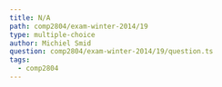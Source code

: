 ```yaml
---
title: N/A
path: comp2804/exam-winter-2014/19
type: multiple-choice
author: Michiel Smid
question: comp2804/exam-winter-2014/19/question.ts
tags:
  - comp2804
---
```

